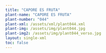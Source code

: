 ```yaml
---
title: "CAPORE ES FRUTA"
plant-name: "CAPORE ES FRUTA"
plant-number: "044"
plant-xml: /assets/xml/plant044.xml
plant-img: /assets/img/plant044.jpg
plant-img2: /assets/img/plant044_verso.jpg
layout: single-xml
toc: false
---
```

